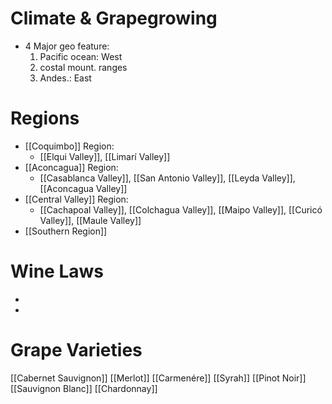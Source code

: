 Climate & Grapegrowing
===
+ 4 Major geo feature: 
	1. Pacific ocean: West
	2. costal mount. ranges
	3. Andes.: East
	
	
Regions
===
+ [[Coquimbo]] Region: 
	+ [[Elqui Valley]], [[Limarí Valley]]
+ [[Aconcagua]] Region: 
	+ [[Casablanca Valley]], [[San Antonio Valley]], [[Leyda Valley]], [[Aconcagua Valley]]
+ [[Central Valley]] Region: 
	+ [[Cachapoal Valley]], [[Colchagua Valley]], [[Maipo Valley]], [[Curicó Valley]], [[Maule Valley]]
+ [[Southern Region]]


Wine Laws
===
+ 
+ 


Grape Varieties
===
[[Cabernet Sauvignon]]
[[Merlot]]
[[Carmenére]] 
[[Syrah]]
[[Pinot Noir]]
[[Sauvignon Blanc]]
[[Chardonnay]]



